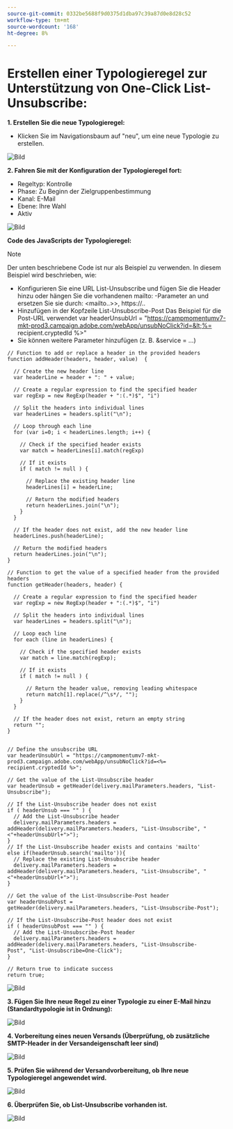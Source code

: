 ```yaml
---
source-git-commit: 0332be5688f9d0375d1dba97c39a87d0e8d28c52
workflow-type: tm+mt
source-wordcount: '168'
ht-degree: 8%

---
```

# Erstellen einer Typologieregel zur Unterstützung von One-Click List-Unsubscribe:

**1. Erstellen Sie die neue Typologieregel:**
* Klicken Sie im Navigationsbaum auf &quot;neu&quot;, um eine neue Typologie zu erstellen.

![Bild](/help/assets/CreatingTypologyRules1.png)

**2. Fahren Sie mit der Konfiguration der Typologieregel fort:**
* Regeltyp: Kontrolle
* Phase: Zu Beginn der Zielgruppenbestimmung
* Kanal: E-Mail
* Ebene: Ihre Wahl
* Aktiv


![Bild](/help/assets/CreatingTypologyRules2.png)


**Code des JavaScripts der Typologieregel:**


>[!NOTE]
>
>Der unten beschriebene Code ist nur als Beispiel zu verwenden.
>In diesem Beispiel wird beschrieben, wie:
>* Konfigurieren Sie eine URL List-Unsubscribe und fügen Sie die Header hinzu oder hängen Sie die vorhandenen mailto: -Parameter an und ersetzen Sie sie durch: &lt;mailto..>>, https://..
>* Hinzufügen in der Kopfzeile List-Unsubscribe-Post
>Das Beispiel für die Post-URL verwendet var headerUnsubUrl = &quot;https://campmomentumv7-mkt-prod3.campaign.adobe.com/webApp/unsubNoClick?id=&lt;%= recipient.cryptedId %>&quot;
>* Sie können weitere Parameter hinzufügen (z. B. &amp;service = ...)
>


```
// Function to add or replace a header in the provided headers 
function addHeader(headers, header, value)  { 
    
  // Create the new header line 
  var headerLine = header + ": " + value; 
    
  // Create a regular expression to find the specified header 
  var regExp = new RegExp(header + ":(.*)$", "i") 
    
  // Split the headers into individual lines 
  var headerLines = headers.split("\n"); 
    
  // Loop through each line 
  for (var i=0; i < headerLines.length; i++) { 
      
    // Check if the specified header exists 
    var match = headerLines[i].match(regExp) 
      
    // If it exists 
    if ( match != null ) { 
        
      // Replace the existing header line 
      headerLines[i] = headerLine; 
        
      // Return the modified headers 
      return headerLines.join("\n"); 
    } 
  } 
    
  // If the header does not exist, add the new header line 
  headerLines.push(headerLine); 
    
  // Return the modified headers 
  return headerLines.join("\n"); 
} 
  
// Function to get the value of a specified header from the provided headers 
function getHeader(headers, header) { 
    
  // Create a regular expression to find the specified header 
  var regExp = new RegExp(header + ":(.*)$", "i") 
    
  // Split the headers into individual lines 
  var headerLines = headers.split("\n"); 
    
  // Loop each line 
  for each (line in headerLines) { 
      
    // Check if the specified header exists 
    var match = line.match(regExp); 
      
    // If it exists 
    if ( match != null ) { 
        
      // Return the header value, removing leading whitespace 
      return match[1].replace(/^\s*/, ""); 
    } 
  } 
    
  // If the header does not exist, return an empty string 
  return ""; 
} 
  
  
// Define the unsubscribe URL 
var headerUnsubUrl = "https://campmomentumv7-mkt-prod3.campaign.adobe.com/webApp/unsubNoClick?id=<%= recipient.cryptedId %>"; 
  
// Get the value of the List-Unsubscribe header 
var headerUnsub = getHeader(delivery.mailParameters.headers, "List-Unsubscribe"); 
  
// If the List-Unsubscribe header does not exist 
if ( headerUnsub === "" ) { 
  // Add the List-Unsubscribe header 
  delivery.mailParameters.headers = addHeader(delivery.mailParameters.headers, "List-Unsubscribe", "<"+headerUnsubUrl+">"); 
} 
// If the List-Unsubscribe header exists and contains 'mailto' 
else if(headerUnsub.search('mailto')){ 
  // Replace the existing List-Unsubscribe header 
  delivery.mailParameters.headers = addHeader(delivery.mailParameters.headers, "List-Unsubscribe", "<"+headerUnsubUrl+">"); 
} 
  
// Get the value of the List-Unsubscribe-Post header 
var headerUnsubPost = getHeader(delivery.mailParameters.headers, "List-Unsubscribe-Post"); 
  
// If the List-Unsubscribe-Post header does not exist 
if ( headerUnsubPost === "" ) { 
  // Add the List-Unsubscribe-Post header 
  delivery.mailParameters.headers = addHeader(delivery.mailParameters.headers, "List-Unsubscribe-Post", "List-Unsubscribe=One-Click"); 
} 
  
// Return true to indicate success 
return true; 
```


![Bild](/help/assets/CreatingTypologyRules3.png)

**3. Fügen Sie Ihre neue Regel zu einer Typologie zu einer E-Mail hinzu (Standardtypologie ist in Ordnung):**

![Bild](/help/assets/CreatingTypologyRules4.png)

**4. Vorbereitung eines neuen Versands (Überprüfung, ob zusätzliche SMTP-Header in der Versandeigenschaft leer sind)**

![Bild](/help/assets/CreatingTypologyRules5.png)

**5. Prüfen Sie während der Versandvorbereitung, ob Ihre neue Typologieregel angewendet wird.**

![Bild](/help/assets/CreatingTypologyRules6.png)



**6. Überprüfen Sie, ob List-Unsubscribe vorhanden ist.**

![Bild](/help/assets/CreatingTypologyRules7.png)
